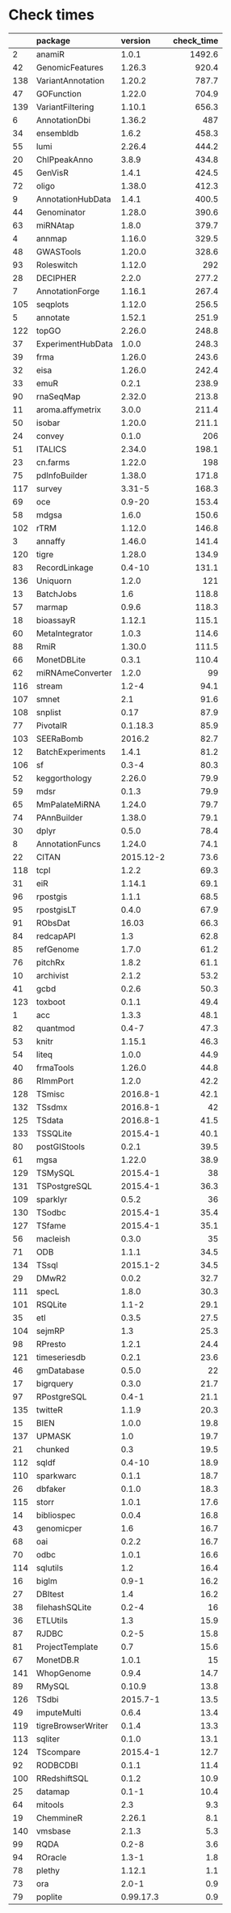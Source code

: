 # Check times

|    |package            |version   | check_time|
|:---|:------------------|:---------|----------:|
|2   |anamiR             |1.0.1     |     1492.6|
|42  |GenomicFeatures    |1.26.3    |      920.4|
|138 |VariantAnnotation  |1.20.2    |      787.7|
|47  |GOFunction         |1.22.0    |      704.9|
|139 |VariantFiltering   |1.10.1    |      656.3|
|6   |AnnotationDbi      |1.36.2    |        487|
|34  |ensembldb          |1.6.2     |      458.3|
|55  |lumi               |2.26.4    |      444.2|
|20  |ChIPpeakAnno       |3.8.9     |      434.8|
|45  |GenVisR            |1.4.1     |      424.5|
|72  |oligo              |1.38.0    |      412.3|
|9   |AnnotationHubData  |1.4.1     |      400.5|
|44  |Genominator        |1.28.0    |      390.6|
|63  |miRNAtap           |1.8.0     |      379.7|
|4   |annmap             |1.16.0    |      329.5|
|48  |GWASTools          |1.20.0    |      328.6|
|93  |Roleswitch         |1.12.0    |        292|
|28  |DECIPHER           |2.2.0     |      277.2|
|7   |AnnotationForge    |1.16.1    |      267.4|
|105 |seqplots           |1.12.0    |      256.5|
|5   |annotate           |1.52.1    |      251.9|
|122 |topGO              |2.26.0    |      248.8|
|37  |ExperimentHubData  |1.0.0     |      248.3|
|39  |frma               |1.26.0    |      243.6|
|32  |eisa               |1.26.0    |      242.4|
|33  |emuR               |0.2.1     |      238.9|
|90  |rnaSeqMap          |2.32.0    |      213.8|
|11  |aroma.affymetrix   |3.0.0     |      211.4|
|50  |isobar             |1.20.0    |      211.1|
|24  |convey             |0.1.0     |        206|
|51  |ITALICS            |2.34.0    |      198.1|
|23  |cn.farms           |1.22.0    |        198|
|75  |pdInfoBuilder      |1.38.0    |      171.8|
|117 |survey             |3.31-5    |      168.3|
|69  |oce                |0.9-20    |      153.4|
|58  |mdgsa              |1.6.0     |      150.6|
|102 |rTRM               |1.12.0    |      146.8|
|3   |annaffy            |1.46.0    |      141.4|
|120 |tigre              |1.28.0    |      134.9|
|83  |RecordLinkage      |0.4-10    |      131.1|
|136 |Uniquorn           |1.2.0     |        121|
|13  |BatchJobs          |1.6       |      118.8|
|57  |marmap             |0.9.6     |      118.3|
|18  |bioassayR          |1.12.1    |      115.1|
|60  |MetaIntegrator     |1.0.3     |      114.6|
|88  |RmiR               |1.30.0    |      111.5|
|66  |MonetDBLite        |0.3.1     |      110.4|
|62  |miRNAmeConverter   |1.2.0     |         99|
|116 |stream             |1.2-4     |       94.1|
|107 |smnet              |2.1       |       91.6|
|108 |snplist            |0.17      |       87.9|
|77  |PivotalR           |0.1.18.3  |       85.9|
|103 |SEERaBomb          |2016.2    |       82.7|
|12  |BatchExperiments   |1.4.1     |       81.2|
|106 |sf                 |0.3-4     |       80.3|
|52  |keggorthology      |2.26.0    |       79.9|
|59  |mdsr               |0.1.3     |       79.9|
|65  |MmPalateMiRNA      |1.24.0    |       79.7|
|74  |PAnnBuilder        |1.38.0    |       79.1|
|30  |dplyr              |0.5.0     |       78.4|
|8   |AnnotationFuncs    |1.24.0    |       74.1|
|22  |CITAN              |2015.12-2 |       73.6|
|118 |tcpl               |1.2.2     |       69.3|
|31  |eiR                |1.14.1    |       69.1|
|96  |rpostgis           |1.1.1     |       68.5|
|95  |rpostgisLT         |0.4.0     |       67.9|
|91  |RObsDat            |16.03     |       66.3|
|84  |redcapAPI          |1.3       |       62.8|
|85  |refGenome          |1.7.0     |       61.2|
|76  |pitchRx            |1.8.2     |       61.1|
|10  |archivist          |2.1.2     |       53.2|
|41  |gcbd               |0.2.6     |       50.3|
|123 |toxboot            |0.1.1     |       49.4|
|1   |acc                |1.3.3     |       48.1|
|82  |quantmod           |0.4-7     |       47.3|
|53  |knitr              |1.15.1    |       46.3|
|54  |liteq              |1.0.0     |       44.9|
|40  |frmaTools          |1.26.0    |       44.8|
|86  |RImmPort           |1.2.0     |       42.2|
|128 |TSmisc             |2016.8-1  |       42.1|
|132 |TSsdmx             |2016.8-1  |         42|
|125 |TSdata             |2016.8-1  |       41.5|
|133 |TSSQLite           |2015.4-1  |       40.1|
|80  |postGIStools       |0.2.1     |       39.5|
|61  |mgsa               |1.22.0    |       38.9|
|129 |TSMySQL            |2015.4-1  |         38|
|131 |TSPostgreSQL       |2015.4-1  |       36.3|
|109 |sparklyr           |0.5.2     |         36|
|130 |TSodbc             |2015.4-1  |       35.4|
|127 |TSfame             |2015.4-1  |       35.1|
|56  |macleish           |0.3.0     |         35|
|71  |ODB                |1.1.1     |       34.5|
|134 |TSsql              |2015.1-2  |       34.5|
|29  |DMwR2              |0.0.2     |       32.7|
|111 |specL              |1.8.0     |       30.3|
|101 |RSQLite            |1.1-2     |       29.1|
|35  |etl                |0.3.5     |       27.5|
|104 |sejmRP             |1.3       |       25.3|
|98  |RPresto            |1.2.1     |       24.4|
|121 |timeseriesdb       |0.2.1     |       23.6|
|46  |gmDatabase         |0.5.0     |         22|
|17  |bigrquery          |0.3.0     |       21.7|
|97  |RPostgreSQL        |0.4-1     |       21.1|
|135 |twitteR            |1.1.9     |       20.3|
|15  |BIEN               |1.0.0     |       19.8|
|137 |UPMASK             |1.0       |       19.7|
|21  |chunked            |0.3       |       19.5|
|112 |sqldf              |0.4-10    |       18.9|
|110 |sparkwarc          |0.1.1     |       18.7|
|26  |dbfaker            |0.1.0     |       18.3|
|115 |storr              |1.0.1     |       17.6|
|14  |bibliospec         |0.0.4     |       16.8|
|43  |genomicper         |1.6       |       16.7|
|68  |oai                |0.2.2     |       16.7|
|70  |odbc               |1.0.1     |       16.6|
|114 |sqlutils           |1.2       |       16.4|
|16  |biglm              |0.9-1     |       16.2|
|27  |DBItest            |1.4       |       16.2|
|38  |filehashSQLite     |0.2-4     |         16|
|36  |ETLUtils           |1.3       |       15.9|
|87  |RJDBC              |0.2-5     |       15.8|
|81  |ProjectTemplate    |0.7       |       15.6|
|67  |MonetDB.R          |1.0.1     |         15|
|141 |WhopGenome         |0.9.4     |       14.7|
|89  |RMySQL             |0.10.9    |       13.8|
|126 |TSdbi              |2015.7-1  |       13.5|
|49  |imputeMulti        |0.6.4     |       13.4|
|119 |tigreBrowserWriter |0.1.4     |       13.3|
|113 |sqliter            |0.1.0     |       13.1|
|124 |TScompare          |2015.4-1  |       12.7|
|92  |RODBCDBI           |0.1.1     |       11.4|
|100 |RRedshiftSQL       |0.1.2     |       10.9|
|25  |datamap            |0.1-1     |       10.4|
|64  |mitools            |2.3       |        9.3|
|19  |ChemmineR          |2.26.1    |        8.1|
|140 |vmsbase            |2.1.3     |        5.3|
|99  |RQDA               |0.2-8     |        3.6|
|94  |ROracle            |1.3-1     |        1.8|
|78  |plethy             |1.12.1    |        1.1|
|73  |ora                |2.0-1     |        0.9|
|79  |poplite            |0.99.17.3 |        0.9|


